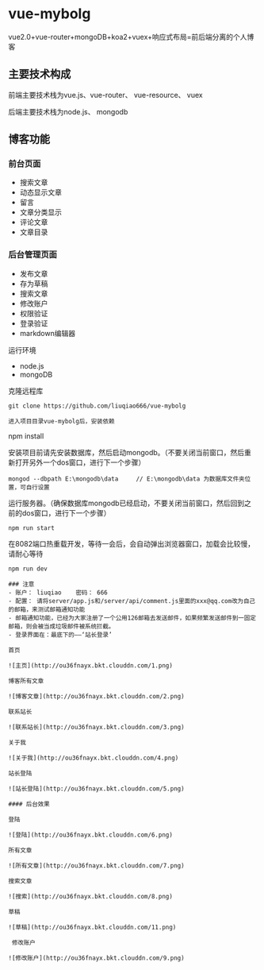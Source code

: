 # vue-mybolg
vue2.0+vue-router+mongoDB+koa2+vuex+响应式布局=前后端分离的个人博客

## 主要技术构成
前端主要技术栈为vue.js、vue-router、 vue-resource、 vuex

后端主要技术栈为node.js、 mongodb

## 博客功能
### 前台页面
- 搜索文章
- 动态显示文章
- 留言
- 文章分类显示
- 评论文章
- 文章目录

### 后台管理页面
- 发布文章
- 存为草稿
- 搜索文章
- 修改账户
- 权限验证
- 登录验证
- markdown编辑器

运行环境
- node.js
- mongoDB


克隆远程库
```
git clone https://github.com/liuqiao666/vue-mybolg

进入项目目录vue-mybolg后，安装依赖
```
npm install

安装项目前请先安装数据库，然后启动mongodb。（不要关闭当前窗口，然后重新打开另外一个dos窗口，进行下一个步骤）
```
mongod --dbpath E:\mongodb\data     // E:\mongodb\data 为数据库文件夹位置，可自行设置
```
运行服务器。（确保数据库mongodb已经启动，不要关闭当前窗口，然后回到之前的dos窗口，进行下一个步骤）
```
npm run start
```
在8082端口热重载开发，等待一会后，会自动弹出浏览器窗口，加载会比较慢，请耐心等待
```
npm run dev

### 注意
- 账户： liuqiao    密码： 666
- 配置： 请将server/app.js和/server/api/comment.js里面的xxx@qq.com改为自己的邮箱，来测试邮箱通知功能
- 邮箱通知功能，已经为大家注册了一个公用126邮箱去发送邮件，如果频繁发送邮件到一固定邮箱，则会被当成垃圾邮件被系统拦截。
- 登录界面在：最底下的——‘站长登录’

首页

![主页](http://ou36fnayx.bkt.clouddn.com/1.png)

博客所有文章

![博客文章](http://ou36fnayx.bkt.clouddn.com/2.png)

联系站长

![联系站长](http://ou36fnayx.bkt.clouddn.com/3.png)

关于我

![关于我](http://ou36fnayx.bkt.clouddn.com/4.png)

站长登陆

![站长登陆](http://ou36fnayx.bkt.clouddn.com/5.png)

#### 后台效果

登陆

![登陆](http://ou36fnayx.bkt.clouddn.com/6.png)

所有文章

![所有文章](http://ou36fnayx.bkt.clouddn.com/7.png)

搜索文章

![搜索](http://ou36fnayx.bkt.clouddn.com/8.png)

草稿

![草稿](http://ou36fnayx.bkt.clouddn.com/11.png)

 修改账户

![修改账户](http://ou36fnayx.bkt.clouddn.com/9.png)
